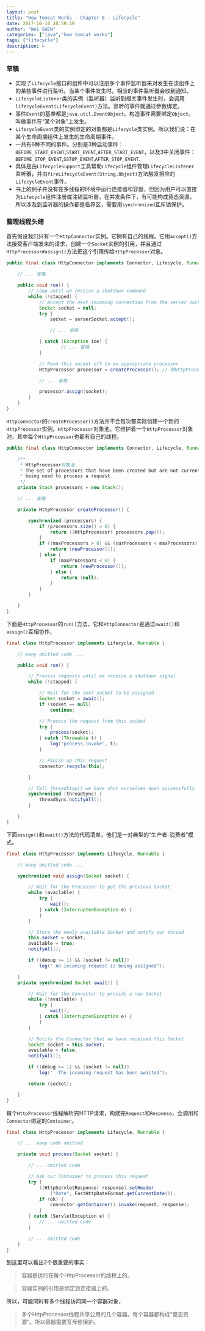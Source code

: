 ```yaml
---
layout: post
title: "How Tomcat Works - Chapter 6 - Lifecycle"
date: 2017-10-10 20:59:19
author: "Wei SHEN"
categories: ["java","how tomcat works"]
tags: ["lifecycle"]
description: >
---
```


### 草稿
* 实现了`Lifecycle`接口的组件中可以注册多个事件监听器来对发生在该组件上的某些事件进行监听。当某个事件发生时，相应的事件监听器会收到通知。
* `LifecycleListener`类的实例（监听器）监听到相关事件发生时，会调用`lifecycleEvent(LifecycleEvent)`方法。监听的事件就通过参数绑定。
* 事件`Event`的基类都是`java.util.EventObject`。构造事件需要绑定`Object`。叫做事件在“某个对象”上发生。
* `LifecycleEvent`类的实例绑定的对象都是`Lifecycle`类实例。所以我们说：在某个生命周期组件上发生的生命周期事件。
* 一共有6种不同的事件。分别是3种启动事件：`BEFORE_START_EVENT`,`START_EVENT`,`AFTER_START_EVENT`，以及3中关闭事件： `BEFORE_STOP_EVENT`,`SSTOP_EVENT`,`AFTER_STOP_EVENT`.
* 具体是由`LifecycleSupport`工具帮助`Lifecycle`组件管理`LifecycleListener`监听器，并由`fireLifecycleEvent(String,Object)`方法触发相应的`LifecycleEvent`事件。
* 书上的例子并没有在多线程的环境中运行连接器和容器，但因为用户可以直接为`Lifecycle`组件注册或注销监听器，在并发条件下，有可能构成竟态资源，所以涉及到监听器的操作都是临界区，需要用`synchronized`互斥锁保护。

### 整理线程头绪
首先假设我们只有一个`HttpConnector`实例。它拥有自己的线程。它用`accept()`方法接受客户端发来的请求，创建一个`Socket`实例的引用，并且通过`HttpProcessor#assign()`方法把这个引用传给`HttpProcessor`对象。
```java
public final class HttpConnector implements Connector, Lifecycle, Runnable {

    // ... 省略

    public void run() {
        // Loop until we receive a shutdown command
        while (!stopped) {
            // Accept the next incoming connection from the server socket
            Socket socket = null;
            try {
                socket = serverSocket.accept();

                // ... 省略

            } catch (Exception ioe) {
                    // ... 省略
            }

            // Hand this socket off to an appropriate processor
            HttpProcessor processor = createProcessor(); // 到HttpProcessor对象池里拿一个HttpProcessor实例的引用

            // ... 省略

            processor.assign(socket);
        }
    }
}
```

`HttpConnector`的`createProcessor()`方法并不会每次都实际创建一个新的`HttpProcessor`实例。`HttpProcessor`对象池。它维护着一个`HttpProcessor`对象池，其中每个`HttpProcessor`也都有自己的线程。

```java
public final class HttpConnector implements Connector, Lifecycle, Runnable {

    /**
     * HttpProcessor对象池
     * The set of processors that have been created but are not currently
     * being used to process a request.
     */
    private Stack processors = new Stack();

    // ... 省略

    private HttpProcessor createProcessor() {

        synchronized (processors) {
            if (processors.size() > 0) {
                return ((HttpProcessor) processors.pop());
            }
            if ((maxProcessors > 0) && (curProcessors < maxProcessors)) {
                return (newProcessor());
            } else {
                if (maxProcessors < 0) {
                    return (newProcessor());
                } else {
                    return (null);
                }
            }
        }

    }
}
```
下面是`HttpProcessor`的`run()`方法，它和`HttpConnector`是通过`await()`和`assign()`互相协作，
```java
final class HttpProcessor implements Lifecycle, Runnable {

    // many omitted code ...

    public void run() {

        // Process requests until we receive a shutdown signal
        while (!stopped) {

            // Wait for the next socket to be assigned
            Socket socket = await();
            if (socket == null)
                continue;

            // Process the request from this socket
            try {
                process(socket);
            } catch (Throwable t) {
                log("process.invoke", t);
            }

            // Finish up this request
            connector.recycle(this);

        }

        // Tell threadStop() we have shut ourselves down successfully
        synchronized (threadSync) {
            threadSync.notifyAll();
        }

    }
}
```
下面`assign()`和`await()`方法的代码清单，他们是一对典型的“生产者-消费者”模式。
```java
final class HttpProcessor implements Lifecycle, Runnable {

    // many omitted code ...

    synchronized void assign(Socket socket) {

        // Wait for the Processor to get the previous Socket
        while (available) {
            try {
                wait();
            } catch (InterruptedException e) {
            }
        }

        // Store the newly available Socket and notify our thread
        this.socket = socket;
        available = true;
        notifyAll();

        if ((debug >= 1) && (socket != null))
            log(" An incoming request is being assigned");

    }
    private synchronized Socket await() {

        // Wait for the Connector to provide a new Socket
        while (!available) {
            try {
                wait();
            } catch (InterruptedException e) {
            }
        }

        // Notify the Connector that we have received this Socket
        Socket socket = this.socket;
        available = false;
        notifyAll();

        if ((debug >= 1) && (socket != null))
            log("  The incoming request has been awaited");

        return (socket);

    }
}
```

每个`HttpProcessor`线程解析完HTTP请求，构建完`Request`和`Response`，会调用和`Connector`绑定的`Container`。

```java
final class HttpProcessor implements Lifecycle, Runnable {

    // ... many code omitted

    private void process(Socket socket) {

        // ... omitted code

        // Ask our Container to process this request
        try {
            ((HttpServletResponse) response).setHeader
                ("Date", FastHttpDateFormat.getCurrentDate());
            if (ok) {
                connector.getContainer().invoke(request, response);
            }
        } catch (ServletException e) {
            // ... omitted code
        }

        // ... omitted code    
    }
}
```

到这里可以看出2个很重要的事实：
> 容器是运行在每个HttpProcessor的线程上的。

> 容器实例的引用是绑定到连接器上的。

所以，可能同时有多个线程访问同一个容器对象，
> 多个HttpProcessor线程共享公用的几个容器。每个容器都构成“竞态资源”。所以容器需要互斥锁保护。
